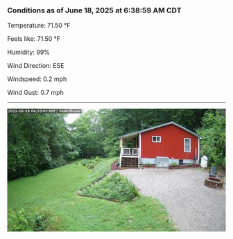 ### Conditions as of June 18, 2025 at 6:38:59 AM CDT 

Temperature: 71.50 &deg;F

Feels like: 71.50 &deg;F

Humidity: 99%

Wind Direction: ESE

Windspeed: 0.2 mph

Wind Gust: 0.7 mph

---

<img src="./images/latest.jpeg"/>

